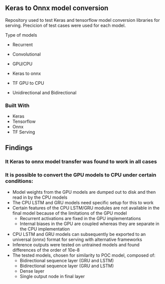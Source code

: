 <!-- ABOUT THE PROJECT -->
## Keras to Onnx model conversion


Repository used to test Keras and tensorflow model conversion libraries for serving.
Precicion of test cases were used for each model. 

Type of models
* Recurrent
* Convolutional
* GPU/CPU

* Keras to onnx
* TF GPU to CPU
* Unidirectional and Bidirectional

### Built With

* Keras
* Tensorflow
* Onnx
* TF Serving


## Findings

### It Keras to onnx model transfer was found to work in all cases

### It is possible to convert the GPU models to CPU under certain conditions:

   * Model weights from the GPU models are dumped out to disk and then read in by the CPU models
   * The CPU LSTM and GRU models need specific setup for this to work
   * Certain features of the CPU LSTM/GRU modules are not available in the final model because of the limitations of the GPU model
       + Recurrent activations are fixed in the GPU implementations
       + Internal biases in the GPU are coupled whereas they are separate in the CPU implementation
   * CPU LSTM and GRU models can subsequently be exported to an universal (onnx) format for serving with alternative frameworks
   * Inference outputs were tested on untrained models and found differences of the order of 10e-8
   * The tested models, chosen for similarity to POC model, composed of:
       + Bidirectional sequence layer (GRU and LSTM)
       + Bidirectional sequence layer (GRU and LSTM)
       + Dense layer
       + Single output node in final layer
